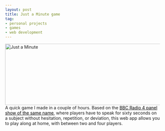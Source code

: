 ```yaml
---
layout: post
title: Just a Minute game
tag:
- personal projects
- games
- web development
---
```


<img src="https://bradleysans.uk/projects/justaminute/jam.png" height="200px" width="600px" alt="Just a Minute" class="featureImage">
                    A quick game I made in a couple of hours. Based on the <a href="https://en.wikipedia.org/wiki/Just_a_Minute" style="color:black;font-weight:normal;text-decoration:underline;">BBC Radio 4 panel show of the same name</a>, where players have to speak for sixty seconds on a subject without hesitation, repetition, or deviation, this web app allows you to play along at home, with between two and four players.
